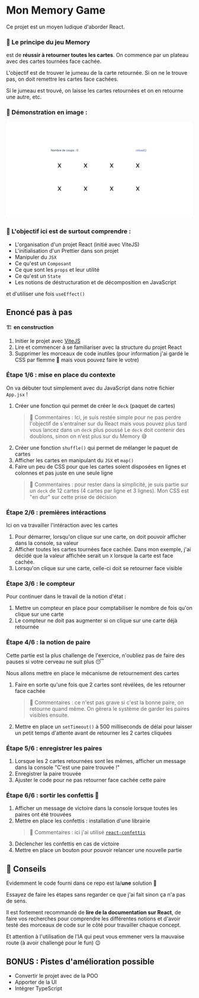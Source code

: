 # Mon Memory Game

Ce projet est un moyen ludique d'aborder React.

### 🧠 Le principe du jeu Memory

est de **réussir à retourner toutes les cartes**.
On commence par un plateau avec des cartes tournées face cachée.

L'objectif est de trouver le jumeau de la carte retournée. Si on ne le trouve pas, on doit remettre les cartes face cachées.

Si le jumeau est trouvé, on laisse les cartes retournées et on en retourne une autre, etc.

### 🎤 Démonstration en image :

![](/public/demonstration_small.gif)

### 🎯 L'objectif ici est de surtout comprendre :

-   L'organisation d'un projet React (initié avec ViteJS)
-   L'initialisation d'un Prettier dans son projet
-   Manipuler du `JSX`
-   Ce qu'est un `Composant`
-   Ce que sont les `props` et leur utilité
-   Ce qu'est un `State`
-   Les notions de déstructuration et de décomposition en JavaScript

et d'utiliser une fois `useEffect()`

## Enoncé pas à pas

🏗️ **en construction**

1. Initier le projet avec [ViteJS](https://vitejs.dev/)
2. Lire et commencer à se familiariser avec la structure du projet React
3. Supprimer les morceaux de code inutiles (pour information j'ai gardé le CSS par flemme 😬 mais vous pouvez faire le votre)

### Étape 1/6 : mise en place du contexte

On va débuter tout simplement avec du JavaScript dans notre fichier `App.jsx` !

1. Créer une fonction qui permet de créer le `deck` (paquet de cartes)
    > 💭 Commentaires : Ici, je suis restée simple pour ne pas perdre l'objectif de s'entraîner sur du React mais vous pouvez plus tard vous lancez dans un `deck` plus poussé
    > Le `deck` doit contenir des doublons, sinon on n'est plus sur du Memory 😅
2. Créer une fonction `shuffle()` qui permet de mélanger le paquet de cartes
3. Afficher les cartes en manipulant du `JSX` et `map()`
4. Faire un peu de CSS pour que les cartes soient disposées en lignes et colonnes et pas juste en une seule ligne
    > 💭 Commentaires : pour rester dans la simplicité, je suis partie sur un `deck` de 12 cartes (4 cartes par ligne et 3 lignes). Mon CSS est "en dur" sur cette prise de décision

### Étape 2/6 : premières intéractions

Ici on va travailler l'intéraction avec les cartes

1.  Pour démarrer, lorsqu'on clique sur une carte, on doit pouvoir afficher dans la console, sa valeur
2.  Afficher toutes les cartes tournées face cachée. Dans mon exemple, j'ai décidé que la valeur affichée serait un `X` lorsque la carte est face cachée.
3.  Lorsqu'on clique sur une carte, celle-ci doit se retourner face visible

### Étape 3/6 : le compteur

Pour continuer dans le travail de la notion d'état :

1.  Mettre un compteur en place pour comptabiliser le nombre de fois qu'on clique sur une carte
2.  Le compteur ne doit pas augmenter si on clique sur une carte déjà retournée

### Étape 4/6 : la notion de paire

Cette partie est la plus challenge de l'exercice, n'oubliez pas de faire des pauses si votre cerveau ne suit plus 😴

Nous allons mettre en place le mécanisme de retournement des cartes

1.  Faire en sorte qu'une fois que 2 cartes sont révélées, de les retourner face cachée
    > 💭 Commentaires : ce n'est pas grave si c'est la bonne paire, on retourne quand même. On gèrera le système de garder les paires visibles ensuite.
2.  Mettre en place un `setTimeout()` à 500 milliseconds de délai pour laisser un petit temps d'attente avant de retourner les 2 cartes cliquées

### Étape 5/6 : enregistrer les paires

1. Lorsque les 2 cartes retournées sont les mêmes, afficher un message dans la console "C'est une paire trouvée !"
2. Enregistrer la paire trouvée
3. Ajuster le code pour ne pas retourner face cachée cette paire

### Étape 6/6 : sortir les confettis 🎉

1. Afficher un message de victoire dans la console lorsque toutes les paires ont été trouvées
2. Mettre en place les confettis : installation d'une librairie
    > 💭 Commentaires : ici j'ai utilisé [`react-confettis`](https://www.npmjs.com/package/react-confetti)
3. Déclencher les confettis en cas de victoire
4. Mettre en place un bouton pour pouvoir relancer une nouvelle partie

## 👀 Conseils

Evidemment le code fourni dans ce repo est la/**une** solution 🤪

Essayez de faire les étapes sans regarder ce que j'ai fait sinon ça n'a pas de sens.

Il est fortement recommandé de **lire de la documentation sur React**, de faire vos recherches pour comprendre les différentes notions et d'avoir testé des morceaux de code sur le côté pour travailler chaque concept.

Et attention à l'utilisation de l'IA qui peut vous emmener vers la mauvaise route (à avoir challengé pour le fun) 😉

## BONUS : Pistes d'amélioration possible

-   Convertir le projet avec de la POO
-   Apporter de la UI
-   Intégrer TypeScript
